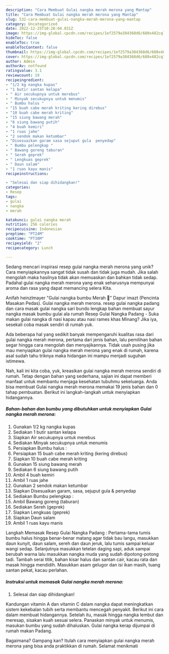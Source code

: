 ```yaml
---
description: "Cara Membuat Gulai nangka merah merona yang Mantap"
title: "Cara Membuat Gulai nangka merah merona yang Mantap"
slug: 532-cara-membuat-gulai-nangka-merah-merona-yang-mantap
category: Uncategorized
date: 2022-12-25T10:28:04.831Z
image: https://img-global.cpcdn.com/recipes/1ef2579a384368d6/680x482cq70/gulai-nangka-merah-merona-foto-resep-utama.jpg
hideToc: false
enableToc: true
enableTocContent: false
thumbnail: https://img-global.cpcdn.com/recipes/1ef2579a384368d6/680x482cq70/gulai-nangka-merah-merona-foto-resep-utama.jpg
cover: https://img-global.cpcdn.com/recipes/1ef2579a384368d6/680x482cq70/gulai-nangka-merah-merona-foto-resep-utama.jpg
author: Admin
authorAv: notfound
ratingvalue: 3.1
reviewcount: 19
recipeingredient:
- "1/2 kg nangka kupas"
- "1 butir santan kelapa"
- " Air secukupnya untuk merebus"
- " Minyak secukupnya untuk menumis"
- " Bumbu halus "
- "15 buah cabe merah kriting kering direbus"
- "10 buah cabe merah kriting"
- "15 siung bawang merah"
- "6 siung bawang putih"
- "4 buah kemiri"
- "1 ruas jahe"
- "2 sendok makan ketumbar"
- "Disesuaikan garam sasa sejuput gula  penyedap"
- " Bumbu pelengkap "
- " Bawang goreng taburan"
- " Sereh geprek"
- " Lengkuas geprek"
- " Daun salam"
- "1 ruas kayu manis"
recipeinstructions:

- "Selesai dan siap dihidangkan!"
categories:
- Resep
tags:
- gulai
- nangka
- merah

katakunci: gulai nangka merah 
nutrition: 256 calories
recipecuisine: Indonesian
preptime: "PT24M"
cooktime: "PT38M"
recipeyield: "2"
recipecategory: Lunch

---
```





Sedang mencari inspirasi resep gulai nangka merah merona yang unik? Cara menyiapkannya sangat tidak susah dan tidak juga mudah. Jika salah mengolah maka hasilnya tidak akan memuaskan dan bahkan tidak sedap. Padahal gulai nangka merah merona yang enak seharusnya mempunyai aroma dan rasa yang dapat memancing selera Kita.





Anifah heinzlmayer &#34;Gulai nangka bumbu Merah 🥰&#34; Dapur imazt (Pencinta Masakan Pedas). Gulai nangka merah merona. resep gulai nangka padang dan cara masak gulai nangka sari bundo lengkap bahan membuat sayur nangka masak bumbu gulai ala rumah Resep Gulai Nangka Padang - Suka makan gulai nangka di nasi kapau atau nasi rames khas Minang? Jika iya, sesekali coba masak sendiri di rumah yuk.

Ada beberapa hal yang sedikit banyak mempengaruhi kualitas rasa dari gulai nangka merah merona, pertama dari jenis bahan, lalu pemilihan bahan segar hingga cara mengolah dan menyajikannya. Tidak usah pusing jika mau menyiapkan gulai nangka merah merona yang enak di rumah, karena asal sudah tahu triknya maka hidangan ini mampu menjadi suguhan istimewa.






Nah, kali ini kita coba, yuk, kreasikan gulai nangka merah merona sendiri di rumah. Tetap dengan bahan yang sederhana, sajian ini dapat memberi manfaat untuk membantu menjaga kesehatan tubuhmu sekeluarga. Anda bisa membuat Gulai nangka merah merona memakai 19 jenis bahan dan 0 tahap pembuatan. Berikut ini langkah-langkah untuk menyiapkan hidangannya.

<!--inarticleads1-->

##### Bahan-bahan dan bumbu yang dibutuhkan untuk menyiapkan Gulai nangka merah merona:

1. Gunakan 1/2 kg nangka kupas
1. Sediakan 1 butir santan kelapa
1. Siapkan  Air secukupnya untuk merebus
1. Sediakan  Minyak secukupnya untuk menumis
1. Persiapkan  Bumbu halus :
1. Persiapkan 15 buah cabe merah kriting (kering direbus)
1. Siapkan 10 buah cabe merah kriting
1. Gunakan 15 siung bawang merah
1. Sediakan 6 siung bawang putih
1. Ambil 4 buah kemiri
1. Ambil 1 ruas jahe
1. Gunakan 2 sendok makan ketumbar
1. Siapkan Disesuaikan garam, sasa, sejuput gula &amp; penyedap
1. Sediakan  Bumbu pelengkap :
1. Ambil  Bawang goreng (taburan)
1. Sediakan  Sereh (geprek)
1. Siapkan  Lengkuas (geprek)
1. Siapkan  Daun salam
1. Ambil 1 ruas kayu manis


Langkah Memasak Resep Gulai Nangka Padang : Pertama-tama tumis bumbu halus hingga benar-benar matang agar tidak bau langu, masukkan daun kunyit, daun salam, sereh dan daun jeruk, lalu tumis sampai keluar wangi sedap. Selanjutnya masukkan tetelan daging sapi, aduk sampai berubah warna lalu masukkan nangka muda yang sudah dipotong-potong tadi. Tambah serai titik, bahan kisar halus dan santan cair, kacau rata dan masak hingga mendidih. Masukkan asam gelugor dan isi ikan masih, tuang santan pekat, kacau perlahan. 

<!--inarticleads2-->

##### Instruksi untuk memasak Gulai nangka merah merona:


1. Selesai dan siap dihidangkan!

Kandungan vitamin A dan vitamin C dalam nangka dapat meningkatkan sistem kekebalan tubih serta membantu mencegah penyakit. Berikut ini cara dalam membuat hidangannya. Setelah itu, masak hingga nangka lembut dan meresap, sisakan kuah sesuai selera. Panaskan minyak untuk menumis, masukan bumbu yang sudah dihaluskan. Gulai nangka kerap dijumpai di rumah makan Padang. 

Bagaimana? Gampang kan? Itulah cara menyiapkan gulai nangka merah merona yang bisa anda praktikkan di rumah. Selamat menikmati
